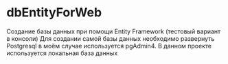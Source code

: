 # dbEntityForWeb
Создание базы данных при помощи Entity Framework (тестовый вариант в консоли)
Для создании самой базы данных необходимо развернуть Postgresql в моём случае используется pgAdmin4. 
В данном проекте используется локальная база данных
